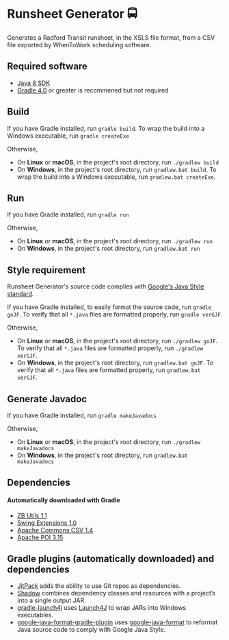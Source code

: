 # Runsheet Generator :oncoming_bus:
Generates a Radford Transit runsheet, in the XSLS file format, from a CSV file exported by WhenToWork scheduling software.

## Required software
- [Java 8 SDK](http://www.oracle.com/technetwork/java/javase/downloads/jdk8-downloads-2133151.html)
- [Gradle 4.0](https://gradle.org/install/) or greater is recommened but not required

## Build
If you have Gradle installed, run `gradle build`. To wrap the build into a Windows executable, run `gradle createExe`

Otherwise,
- On **Linux** or **macOS**, in the project's root directory, run `./gradlew build`
- On **Windows**, in the project's root directory, run `gradlew.bat build`. To wrap the build into a Windows executable, run `gradlew.bat createExe`.

## Run
If you have Gradle installed, run `gradle run`

Otherwise,
- On **Linux** or **macOS**, in the project's root directory, run `./gradlew run`
- On **Windows**, in the project's root directory, run `gradlew.bat run`

## Style requirement
Runsheet Generator's source code complies with [Google's Java Style standard](https://google.github.io/styleguide/javaguide.html).

If you have Gradle installed, to easily format the source code, run `gradle goJF`. To verify that all `*.java` files are formatted properly, run `gradle verGJF`.

Otherwise,
- On **Linux** or **macOS**, in the project's root directory, run `./gradlew goJF`. To verify that all `*.java` files are formatted properly, run `./gradlew verGJF`.
- On **Windows**, in the project's root directory, run `gradlew.bat goJF`. To verify that all `*.java` files are formatted properly, run `gradlew.bat verGJF`.

## Generate Javadoc
If you have Gradle installed, run `gradle makeJavadocs`

Otherwise,
- On **Linux** or **macOS**, in the project's root directory, run `./gradlew makeJavadocs`
- On **Windows**, in the project's root directory, run `gradlew.bat  makeJavadocs`

## Dependencies
#### Automatically downloaded with Gradle
- [ZB Utils 1.1](https://github.com/zbeach/zb-utils)
- [Swing Extensions 1.0](https://github.com/zbeach/swing-extensions)
- [Apache Commons CSV 1.4](https://commons.apache.org/proper/commons-csv/)
- [Apache POI 3.15](https://poi.apache.org)

## Gradle plugins (automatically downloaded) and dependencies
- [JitPack](https://jitpack.io) adds the ability to use Git repos as dependencies.
- [Shadow](https://github.com/johnrengelman/shadow) combines dependency classes and resources with a project’s into a single output JAR.
- [gradle-launch4j](https://github.com/TheBoegl/gradle-launch4j) uses [Launch4J](http://launch4j.sourceforge.net) to wrap JARs into Windows executables.
- [google-java-format-gradle-plugin](https://github.com/sherter/google-java-format-gradle-plugin) uses [google-java-format](https://github.com/google/google-java-format) to reformat Java source code to comply with Google Java Style.
